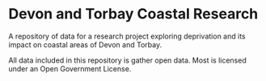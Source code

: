 # Devon and Torbay Coastal Research

A repository of data for a research project exploring deprivation and its impact on coastal areas of Devon and Torbay.

All data included in this repository is gather open data. Most is licensed under an Open Government License.

